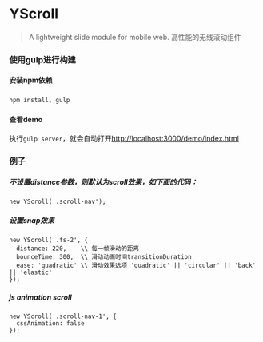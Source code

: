 YScroll
=====
> A lightweight slide module for mobile web. 高性能的无线滚动组件

### 使用gulp进行构建

#### 安装npm依赖
  `npm install`、`gulp`

#### 查看demo
执行`gulp server`，就会自动打开[http://localhost:3000/demo/index.html](http://localhost:3000/demo/index.html)

### 例子

##### 不设置distance参数，则默认为scroll效果，如下面的代码：

    new YScroll('.scroll-nav');

##### 设置snap效果

    new YScroll('.fs-2', {
      distance: 220,    \\ 每一帧滑动的距离
      bounceTime: 300,  \\ 滑动动画时间transitionDuration
      ease: 'quadratic' \\ 滑动效果选项 'quadratic' || 'circular' || 'back' || 'elastic'
    });

##### js animation scroll

    new YScroll('.scroll-nav-1', {
      cssAnimation: false
    });
